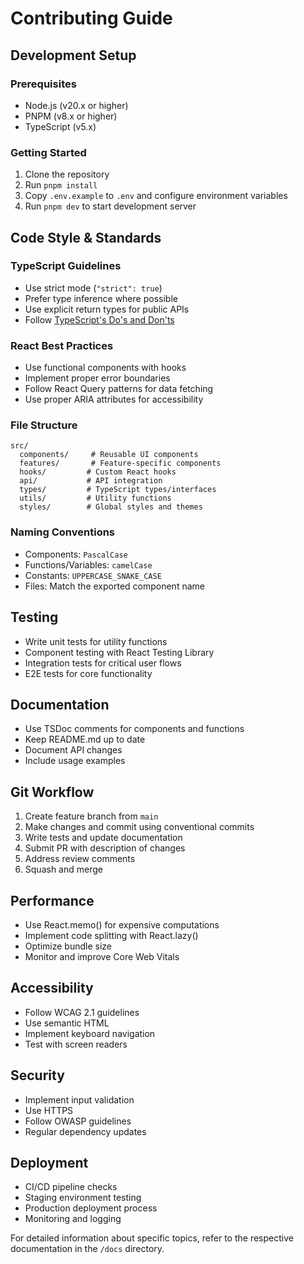# Contributing Guide

## Development Setup

### Prerequisites

- Node.js (v20.x or higher)
- PNPM (v8.x or higher)
- TypeScript (v5.x)

### Getting Started

1. Clone the repository
2. Run `pnpm install`
3. Copy `.env.example` to `.env` and configure environment variables
4. Run `pnpm dev` to start development server

## Code Style & Standards

### TypeScript Guidelines

- Use strict mode (`"strict": true`)
- Prefer type inference where possible
- Use explicit return types for public APIs
- Follow [TypeScript's Do's and Don'ts](https://www.typescriptlang.org/docs/handbook/declaration-files/do-s-and-don-ts.html)

### React Best Practices

- Use functional components with hooks
- Implement proper error boundaries
- Follow React Query patterns for data fetching
- Use proper ARIA attributes for accessibility

### File Structure

```
src/
  components/     # Reusable UI components
  features/       # Feature-specific components
  hooks/         # Custom React hooks
  api/           # API integration
  types/         # TypeScript types/interfaces
  utils/         # Utility functions
  styles/        # Global styles and themes
```

### Naming Conventions

- Components: `PascalCase`
- Functions/Variables: `camelCase`
- Constants: `UPPERCASE_SNAKE_CASE`
- Files: Match the exported component name

## Testing

- Write unit tests for utility functions
- Component testing with React Testing Library
- Integration tests for critical user flows
- E2E tests for core functionality

## Documentation

- Use TSDoc comments for components and functions
- Keep README.md up to date
- Document API changes
- Include usage examples

## Git Workflow

1. Create feature branch from `main`
2. Make changes and commit using conventional commits
3. Write tests and update documentation
4. Submit PR with description of changes
5. Address review comments
6. Squash and merge

## Performance

- Use React.memo() for expensive computations
- Implement code splitting with React.lazy()
- Optimize bundle size
- Monitor and improve Core Web Vitals

## Accessibility

- Follow WCAG 2.1 guidelines
- Use semantic HTML
- Implement keyboard navigation
- Test with screen readers

## Security

- Implement input validation
- Use HTTPS
- Follow OWASP guidelines
- Regular dependency updates

## Deployment

- CI/CD pipeline checks
- Staging environment testing
- Production deployment process
- Monitoring and logging

For detailed information about specific topics, refer to the respective documentation in the `/docs` directory.
